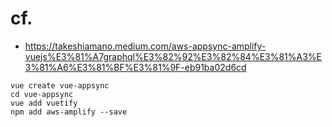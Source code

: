 # cf.
- https://takeshiamano.medium.com/aws-appsync-amplify-vuejs%E3%81%A7graphql%E3%82%92%E3%82%84%E3%81%A3%E3%81%A6%E3%81%BF%E3%81%9F-eb91ba02d6cd


```
vue create vue-appsync
cd vue-appsync
vue add vuetify
npm add aws-amplify --save
```

